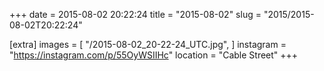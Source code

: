 +++
date = 2015-08-02 20:22:24
title = "2015-08-02"
slug = "2015/2015-08-02T20:22:24"

[extra]
images = [
    "/2015-08-02_20-22-24_UTC.jpg",
]
instagram = "https://instagram.com/p/55OyWSIIHc"
location = "Cable Street"
+++

